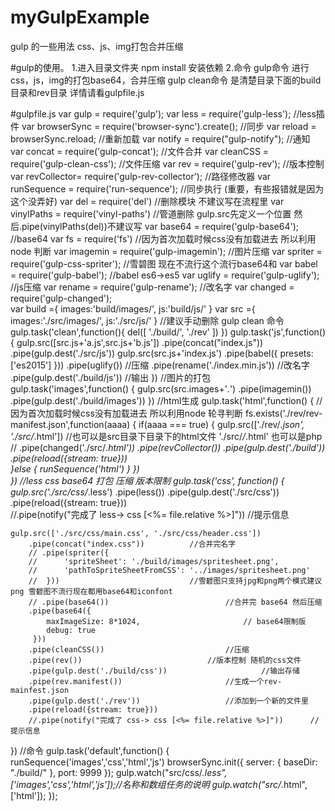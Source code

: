 # myGulpExample
gulp 的一些用法 css、js、img打包合并压缩

#gulp的使用。
1.进入目录文件夹 npm install 安装依赖
2.命令 gulp命令 进行css，js，img的打包base64，合并压缩
      gulp clean命令 是清楚目录下面的build目录和rev目录
      详情请看gulpfile.js    
      
      
#gulpfile.js
var gulp 		= require('gulp');
var less 		= require('gulp-less');				//less插件
var browserSync = require('browser-sync').create(); 			//同步
var reload      = browserSync.reload;					//重新加载
var notify 		= require("gulp-notify");			//通知
var concat 		= require('gulp-concat');			//文件合并
var cleanCSS 	= require('gulp-clean-css');				//文件压缩
var rev 		= require('gulp-rev');				//版本控制
var revCollector= require('gulp-rev-collector');			//路径修改器
var runSequence = require('run-sequence');				//同步执行 (重要，有些报错就是因为这个没弄好)
var del         = require('del')					//删除模块	不建议写在流程里
var vinylPaths  = require('vinyl-paths')				//管道删除 gulp.src先定义一个位置 然后.pipe(vinylPaths(del))不建议写
var base64 		= require('gulp-base64');			//base64
var fs          = require('fs')						//因为首次加载时候css没有加载进去 所以利用node 判断
var imagemin 	= require('gulp-imagemin');				//图片压缩
var spriter 	= require('gulp-css-spriter');				//雪碧图 现在不流行这个流行base64和
var   babel 	= require('gulp-babel');				//babel es6->es5
var uglify 		= require('gulp-uglify');			//js压缩
var rename     	= require('gulp-rename');				//改名字
var changed  	= require('gulp-changed');			
var build ={
	images:'build/images/',
	js:'build/js/'
}
var src ={
	images:'./src/images/',
	js:'./src/js/'
}
//建议手动删除 gulp clean 命令
gulp.task('clean',function(){
	del([
		'./build/',
		'./rev'
		])
})
gulp.task('js',function() {
	gulp.src([src.js+'a.js',src.js+'b.js'])
	  	.pipe(concat("index.js"))  
		.pipe(gulp.dest('./src/js'))
	gulp.src(src.js+'index.js')
		.pipe(babel({
            presets: ['es2015']
        }))
      	.pipe(uglify())							//压缩
      	.pipe(rename('./index.min.js'))			//改名字
        .pipe(gulp.dest('./build/js'))			//输出
})
//图片的打包 
gulp.task('images',function() {
 	gulp.src(src.images+'*.*')
 		.pipe(imagemin())
 		.pipe(gulp.dest('./build/images'))
})
//html生成
gulp.task('html',function() {
	//因为首次加载时候css没有加载进去 所以利用node 轮寻判断
		fs.exists('./rev/rev-manifest.json',function(aaaa) {
			if(aaaa === true) {
				gulp.src(['./rev/*.json', './src/*.html']) //也可以是src目录下目录下的html文件 './src/*/*.html' 也可以是php
					// .pipe(changed('./src/*.html'))
					.pipe(revCollector())
					.pipe(gulp.dest('./build'))
					.pipe(reload({stream: true}))				
			}else {
				  runSequence('html')
			}
		})	
})
//less css base64 打包 压缩 版本限制
gulp.task('css', function() {
	gulp.src('./src/css/*.less')
		.pipe(less())
		.pipe(gulp.dest('./src/css'))
		.pipe(reload({stream: true}))	
		//.pipe(notify("完成了 less-> css [<%= file.relative %>]"))	//提示信息
		
 	gulp.src(['./src/css/main.css', './src/css/header.css'])
	    .pipe(concat("index.css"))   		//合并完名字
	 	// .pipe(spriter({			       
   		//   	'spriteSheet': './build/images/spritesheet.png',
   		//   	'pathToSpriteSheetFromCSS': '../images/spritesheet.png'
   		//  }))								//雪碧图只支持jpg和png两个模式建议png 雪碧图不流行现在都用base64和iconfont
	    // .pipe(base64())							//合并完 base64 然后压缩
	    .pipe(base64({
            maxImageSize: 8*1024, 						// base64限制版 
            debug: true
         }))
	    .pipe(cleanCSS())							//压缩
	    .pipe(rev())							//版本控制 随机的css文件
	    .pipe(gulp.dest('./build/css')) 					//输出存储
		.pipe(rev.manifest())  						//生成一个rev-mainfest.json
		.pipe(gulp.dest('./rev'))					//添加到一个新的文件里
		.pipe(reload({stream: true}))
		//.pipe(notify("完成了 css-> css [<%= file.relative %>]"))	     //提示信息
})
//命令
gulp.task('default',function() {
    runSequence('images','css','html','js')
    browserSync.init({
        server: {
            baseDir: "./build/"
        },
        port: 9999
    });
   	gulp.watch("src/css/*.less", ['images','css','html','js']);//名称和数组任务的说明
   	gulp.watch("src/*.html",['html']);
});
   
